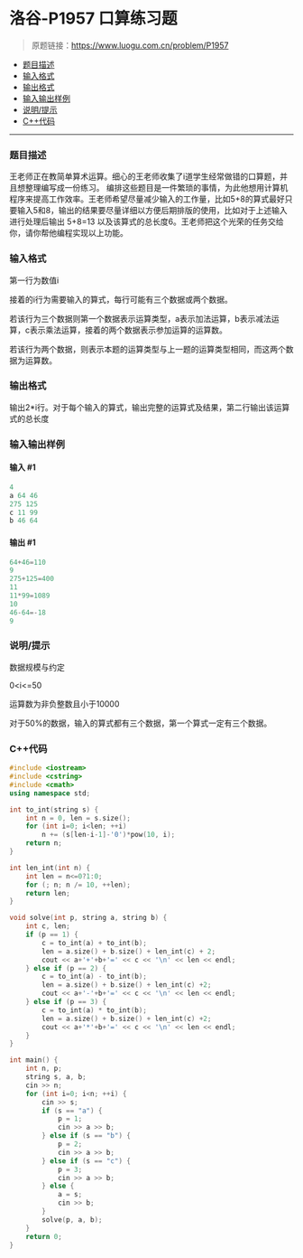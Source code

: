 # 洛谷-P1957 口算练习题

> 原题链接：https://www.luogu.com.cn/problem/P1957

- [题目描述](#题目描述)
- [输入格式](#输入格式)
- [输出格式](#输出格式)
- [输入输出样例](#输入输出样例)
- [说明/提示](#说明/提示)
- [C++代码](#C++代码)

---

### <a name="题目描述">题目描述</a>

王老师正在教简单算术运算。细心的王老师收集了i道学生经常做错的口算题，并且想整理编写成一份练习。  编排这些题目是一件繁琐的事情，为此他想用计算机程序来提高工作效率。王老师希望尽量减少输入的工作量，比如5+8的算式最好只要输入5和8，输出的结果要尽量详细以方便后期排版的使用，比如对于上述输入进行处理后输出 5+8=13 以及该算式的总长度6。王老师把这个光荣的任务交给你，请你帮他编程实现以上功能。

### <a name="输入格式">输入格式</a>

第一行为数值i

接着的i行为需要输入的算式，每行可能有三个数据或两个数据。

若该行为三个数据则第一个数据表示运算类型，a表示加法运算，b表示减法运算，c表示乘法运算，接着的两个数据表示参加运算的运算数。

若该行为两个数据，则表示本题的运算类型与上一题的运算类型相同，而这两个数据为运算数。

### <a name="输出格式">输出格式</a>

输出2*i行。对于每个输入的算式，输出完整的运算式及结果，第二行输出该运算式的总长度

### <a name="输入输出样例">输入输出样例</a>

#### 输入 #1

```c++
4
a 64 46
275 125
c 11 99
b 46 64
```

#### 输出 #1

```c++
64+46=110
9
275+125=400
11
11*99=1089
10
46-64=-18
9
```

### <a name="说明/提示">说明/提示</a>

数据规模与约定

0<i<=50

运算数为非负整数且小于10000

对于50%的数据，输入的算式都有三个数据，第一个算式一定有三个数据。

### <a name="C++代码">C++代码</a>

```c++
#include <iostream>
#include <cstring>
#include <cmath>
using namespace std;

int to_int(string s) {
    int n = 0, len = s.size();
    for (int i=0; i<len; ++i)
        n += (s[len-i-1]-'0')*pow(10, i);
    return n;
}

int len_int(int n) {
    int len = n<=0?1:0;
    for (; n; n /= 10, ++len);
    return len;
}

void solve(int p, string a, string b) {
    int c, len;
    if (p == 1) {
        c = to_int(a) + to_int(b);
        len = a.size() + b.size() + len_int(c) + 2;
        cout << a+'+'+b+'=' << c << '\n' << len << endl;
    } else if (p == 2) {
        c = to_int(a) - to_int(b);
        len = a.size() + b.size() + len_int(c) +2;
        cout << a+'-'+b+'=' << c << '\n' << len << endl;
    } else if (p == 3) {
        c = to_int(a) * to_int(b);
        len = a.size() + b.size() + len_int(c) +2;
        cout << a+'*'+b+'=' << c << '\n' << len << endl;
    }
}

int main() {
    int n, p;
    string s, a, b;
    cin >> n;
    for (int i=0; i<n; ++i) {
        cin >> s;
        if (s == "a") {
            p = 1;
            cin >> a >> b;
        } else if (s == "b") {
            p = 2;
            cin >> a >> b;
        } else if (s == "c") {
            p = 3;
            cin >> a >> b;
        } else {
            a = s;
            cin >> b;
        }
        solve(p, a, b);
    }
    return 0;
}
```